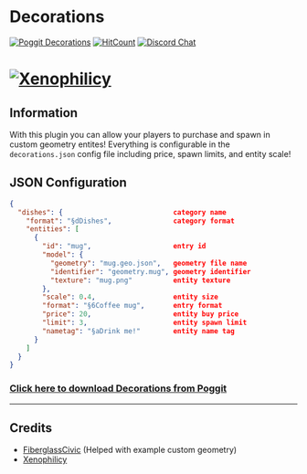 # Decorations
[![Poggit Decorations](https://poggit.pmmp.io/shield.state/Decorations)](https://poggit.pmmp.io/p/Decorations)
[![HitCount](http://hits.dwyl.com/Xenophilicy/Decorations.svg)](http://hits.dwyl.com/Xenophilicy/Decorations)
[![Discord Chat](https://img.shields.io/discord/490677165289897995.svg)](https://discord.xenoservers.net)

# [![Xenophilicy](https://file.xenoservers.net/Resources/GitHub-Resources/decorations/screenshot.png)]()

## Information
With this plugin you can allow your players to purchase and spawn in custom geometry entites! Everything is configurable in the `decorations.json` config file including price, spawn limits, and entity scale!

## JSON Configuration
```json
{
  "dishes": {                           category name
    "format": "§dDishes",               category format
    "entities": [
      {
        "id": "mug",                    entry id
        "model": { 
          "geometry": "mug.geo.json",   geometry file name
          "identifier": "geometry.mug", geometry identifier
          "texture": "mug.png"          entity texture
        },
        "scale": 0.4,                   entity size
        "format": "§6Coffee mug",       entry format
        "price": 20,                    entity buy price
        "limit": 3,                     entity spawn limit
        "nametag": "§aDrink me!"        entity name tag
      }
    ]
  }
}
```

### [Click here to download Decorations from Poggit](https://poggit.pmmp.io/p/Decorations/)

***

## Credits
* [FiberglassCivic](https://github.com/95CivicSi/) (Helped with example custom geometry)
* [Xenophilicy](https://github.com/Xenophilicy/)
